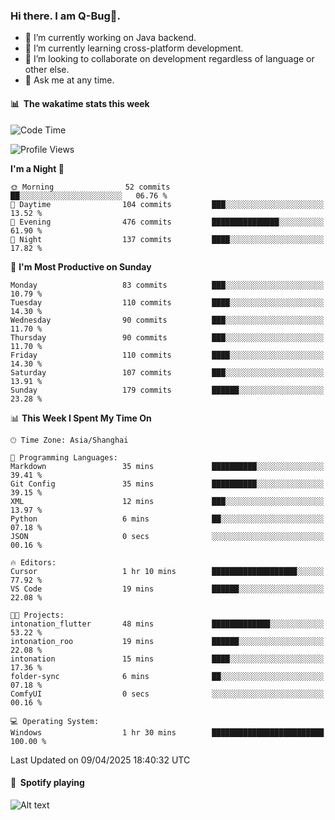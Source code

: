 ### Hi there. I am Q-Bug🐞.

- 🔭 I’m currently working on Java backend.
- 🌱 I’m currently learning cross-platform development.
- 👯 I’m looking to collaborate on development regardless of language or other else.
- 💬 Ask me at any time.

#### 📊 &nbsp;**The wakatime stats this week**  
<!--START_SECTION:waka-->
![Code Time](http://img.shields.io/badge/Code%20Time-306%20hrs%205%20mins-blue)

![Profile Views](http://img.shields.io/badge/Profile%20Views-0-blue)

**I'm a Night 🦉** 

```text
🌞 Morning                52 commits          ██░░░░░░░░░░░░░░░░░░░░░░░   06.76 % 
🌆 Daytime                104 commits         ███░░░░░░░░░░░░░░░░░░░░░░   13.52 % 
🌃 Evening                476 commits         ███████████████░░░░░░░░░░   61.90 % 
🌙 Night                  137 commits         ████░░░░░░░░░░░░░░░░░░░░░   17.82 % 
```
📅 **I'm Most Productive on Sunday** 

```text
Monday                   83 commits          ███░░░░░░░░░░░░░░░░░░░░░░   10.79 % 
Tuesday                  110 commits         ████░░░░░░░░░░░░░░░░░░░░░   14.30 % 
Wednesday                90 commits          ███░░░░░░░░░░░░░░░░░░░░░░   11.70 % 
Thursday                 90 commits          ███░░░░░░░░░░░░░░░░░░░░░░   11.70 % 
Friday                   110 commits         ████░░░░░░░░░░░░░░░░░░░░░   14.30 % 
Saturday                 107 commits         ███░░░░░░░░░░░░░░░░░░░░░░   13.91 % 
Sunday                   179 commits         ██████░░░░░░░░░░░░░░░░░░░   23.28 % 
```


📊 **This Week I Spent My Time On** 

```text
🕑︎ Time Zone: Asia/Shanghai

💬 Programming Languages: 
Markdown                 35 mins             ██████████░░░░░░░░░░░░░░░   39.41 % 
Git Config               35 mins             ██████████░░░░░░░░░░░░░░░   39.15 % 
XML                      12 mins             ███░░░░░░░░░░░░░░░░░░░░░░   13.97 % 
Python                   6 mins              ██░░░░░░░░░░░░░░░░░░░░░░░   07.18 % 
JSON                     0 secs              ░░░░░░░░░░░░░░░░░░░░░░░░░   00.16 % 

🔥 Editors: 
Cursor                   1 hr 10 mins        ███████████████████░░░░░░   77.92 % 
VS Code                  19 mins             ██████░░░░░░░░░░░░░░░░░░░   22.08 % 

🐱‍💻 Projects: 
intonation_flutter       48 mins             █████████████░░░░░░░░░░░░   53.22 % 
intonation_roo           19 mins             ██████░░░░░░░░░░░░░░░░░░░   22.08 % 
intonation               15 mins             ████░░░░░░░░░░░░░░░░░░░░░   17.36 % 
folder-sync              6 mins              ██░░░░░░░░░░░░░░░░░░░░░░░   07.18 % 
ComfyUI                  0 secs              ░░░░░░░░░░░░░░░░░░░░░░░░░   00.16 % 

💻 Operating System: 
Windows                  1 hr 30 mins        █████████████████████████   100.00 % 
```


 Last Updated on 09/04/2025 18:40:32 UTC
<!--END_SECTION:waka-->

#### 🎵 &nbsp;**Spotify playing**  
![Alt text](https://spotify-recently-played-readme.vercel.app/api?user=e5y1o4x7kdt9kf2blu4wvmb4s&unique={true|1|on|yes})
